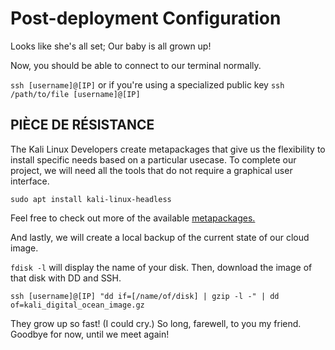 # Post-deployment Configuration

Looks like she's all set; Our baby is all grown up!

Now, you should be able to connect to our terminal normally.

`ssh [username]@[IP]` or if you're using a specialized public key `ssh /path/to/file [username]@[IP]`

## PIÈCE DE RÉSISTANCE 

The Kali Linux Developers create metapackages that give us the flexibility to install specific needs based on a particular usecase. To complete our project, we will need all the tools that do not require a graphical user interface.

`sudo apt install kali-linux-headless`

Feel free to check out more of the available [metapackages.](https://www.kali.org/tools/kali-meta/)

And lastly, we will create a local backup of the current state of our cloud image.

`fdisk -l` will display the name of your disk. Then, download the image of that disk with DD and SSH.

`ssh [username]@[IP] "dd if=[/name/of/disk] | gzip -l -" | dd of=kali_digital_ocean_image.gz`

They grow up so fast! (I could cry.) So long, farewell, to you my friend. Goodbye for now, until we meet again!